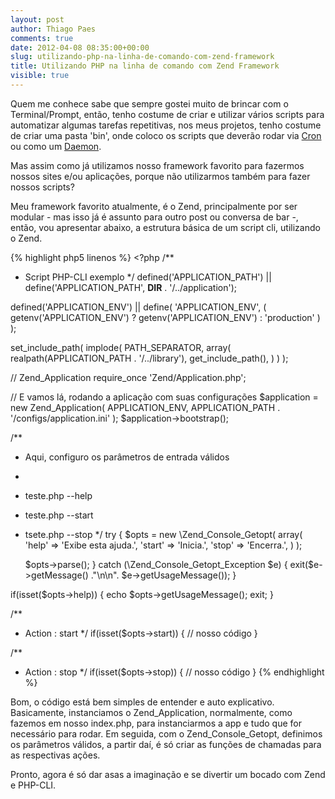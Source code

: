 ```yaml
---
layout: post
author: Thiago Paes
comments: true
date: 2012-04-08 08:35:00+00:00
slug: utilizando-php-na-linha-de-comando-com-zend-framework
title: Utilizando PHP na linha de comando com Zend Framework
visible: true
---
```


Quem me conhece sabe que sempre gostei muito de brincar com o Terminal/Prompt, então, tenho costume de criar e utilizar vários 
scripts para automatizar algumas tarefas repetitivas, nos meus projetos, tenho costume de criar uma pasta 'bin', onde coloco os 
scripts que deverão rodar via [Cron](http://en.wikipedia.org/wiki/Crontab) ou como um [Daemon](/2012/04/08/daemons-em-php/).

Mas assim como já utilizamos nosso framework favorito para fazermos nossos sites e/ou aplicações, porque não utilizarmos também 
para fazer nossos scripts?

Meu framework favorito atualmente, é o Zend, principalmente por ser modular - mas isso já é assunto para outro post ou conversa de bar -, 
então, vou apresentar abaixo, a estrutura básica de um script cli, utilizando o Zend.

{% highlight php5 linenos %}
    <?php
/**
 * Script PHP-CLI exemplo
 */
defined('APPLICATION_PATH')
    || define('APPLICATION_PATH', __DIR__  . '/../application');

defined('APPLICATION_ENV')
    || define(
        'APPLICATION_ENV', (
            getenv('APPLICATION_ENV') ?
            getenv('APPLICATION_ENV') :
            'production'
        )
    );

set_include_path(
    implode(
        PATH_SEPARATOR,
        array(
            realpath(APPLICATION_PATH . '/../library'),
            get_include_path(),
        )
    )
);

// Zend_Application
require_once 'Zend/Application.php';

// E vamos lá, rodando a aplicação com suas configurações
$application = new Zend_Application(
    APPLICATION_ENV,
    APPLICATION_PATH . '/configs/application.ini'
);
$application->bootstrap();

/**
 * Aqui, configuro os parâmetros de entrada válidos
 * 
 * teste.php --help
 * teste.php --start
 * tsete.php --stop
 */
try {
    $opts = new \Zend_Console_Getopt(
        array(
            'help'  => 'Exibe esta ajuda.',
            'start' => 'Inicia.',
            'stop'  => 'Encerra.',
        )
    );

    $opts->parse();
} catch (\Zend_Console_Getopt_Exception $e) {
    exit($e->getMessage() ."\n\n". $e->getUsageMessage());
}

if(isset($opts->help)) {
    echo $opts->getUsageMessage();
    exit;
}

/**
 * Action : start
 */
if(isset($opts->start)) {
    // nosso código
}

/**
 * Action : stop
 */
if(isset($opts->stop)) {
    // nosso código
}
{% endhighlight %}

Bom, o código está bem simples de entender e auto explicativo. Basicamente, instanciamos o Zend_Application, normalmente, como fazemos 
em nosso index.php, para instanciarmos a app e tudo que for necessário para rodar.
Em seguida, com o Zend_Console_Getopt, definimos os parâmetros válidos, a partir daí, é só criar as funções de chamadas para as respectivas 
ações.

Pronto, agora é só dar asas a imaginação e se divertir um bocado com Zend e PHP-CLI.
